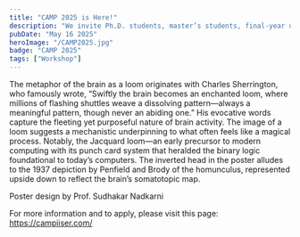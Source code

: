 ```yaml
---
title: "CAMP 2025 is Here!"
description: "We invite Ph.D. students, master’s students, final-year undergraduates, and postdocs worldwide from all backgrounds to CAMP@Pune. At this intensive 17-day course, students will be trained in theoretical and computational modeling of memory and plasticity in the brain, spanning different scales of space, time, and complexity. This year’s flavor of CAMP will be Networks across scales. The course will include lectures, hands-on tutorials, and projects geared towards providing a thorough introduction to the exciting and interdisciplinary field of computational neuroscience. Accommodation and meals will be covered for the participants."
pubDate: "May 16 2025"
heroImage: "/CAMP2025.jpg"
badge: "CAMP 2025"
tags: ["Workshop"]
---
```


The metaphor of the brain as a loom originates with Charles Sherrington, who famously wrote, “Swiftly the brain becomes an enchanted loom, where millions of flashing shuttles weave a dissolving pattern—always a meaningful pattern, though never an abiding one.” His evocative words capture the fleeting yet purposeful nature of brain activity. The image of a loom suggests a mechanistic underpinning to what often feels like a magical process. Notably, the Jacquard loom—an early precursor to modern computing with its punch card system that heralded the binary logic foundational to today’s computers. The inverted head in the poster alludes to the 1937 depiction by Penfield and Brody of the homunculus, represented upside down to reflect the brain’s somatotopic map.

Poster design by Prof. Sudhakar Nadkarni

For more information and to apply, please visit this page: https://campiiser.com/
